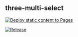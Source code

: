 ## three-multi-select

[![Deploy static content to Pages](https://github.com/andrewisen-tikab/three-multi-select/actions/workflows/static.yml/badge.svg)](https://github.com/andrewisen-tikab/three-multi-select/actions/workflows/static.yml)

[![Release](https://github.com/andrewisen-tikab/three-multi-select/actions/workflows/release.yml/badge.svg)](https://github.com/andrewisen-tikab/three-multi-select/actions/workflows/release.yml)
